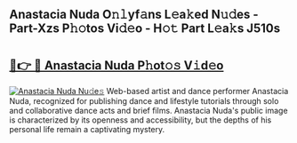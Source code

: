 ## Anastacia Nuda O𝚗𝚕yf𝚊ns L𝚎a𝚔ed N𝚞𝚍es - Part-Xzs P𝚑𝚘tos Vi𝚍𝚎o - H𝚘𝚝 Part L𝚎a𝚔s J510s

# <h2><a href="http://kfe75q.oniu.top/?m=Anastacia+Nuda">🔗👉 🔴 Anastacia Nuda P𝚑ot𝚘𝚜 V𝚒d𝚎o</a></h2>

[![Anastacia Nuda Nu𝚍e𝚜](https://i.imgur.com/0qMVB7G.gif)](http://kfe75q.oniu.top/?m=Anastacia+Nuda)
Web-based artist and dance performer Anastacia Nuda, recognized for publishing dance and lifestyle tutorials through solo and collaborative dance acts and brief films. Anastacia Nuda's public image is characterized by its openness and accessibility, but the depths of his personal life remain a captivating mystery.  
